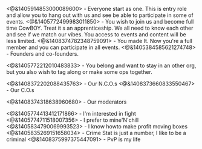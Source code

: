 <@&1405914853000089600> - Everyone start as one. This is entry role and allow you to hang out with us and see be able to participate in some of events. 
<@&1405772499983011850> - You wish to join us and become full time CowBOY. Treat it s an apprenticeship. We all need to know each other and see if we match our vibes. You access to events and content will be less limited.
<@&1408374782348759091> - You made It. Now you're a full member and you can participate in all events.
<@&1405384585621274748> - Founders and co-founders. 

<@&1405772212010483833> - You belong and want to stay in an other org, but you also wish to tag along or make some ops together.

<@&1408372202088435763> - Our N.C.O.s 
<@&1408373660833550467> - Our C.O.s 

<@&1408374318638960680> - Our moderators

<@&1405774413412171866> - I'm interested in fight 
<@&1405774711518007356> - I prefer to mine'N'chill
<@&1405834790069993523> - I know howto make profit moving boxes
<@&1405835269151658034> - Crime Stat is just a number, I like to be a criminal
<@&1408375997375447091> - PvP is my life